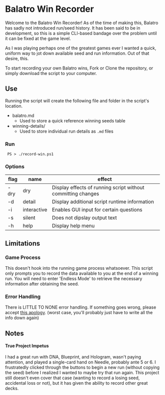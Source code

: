 # Balatro Win Recorder 
Welcome to the Balatro Win Recorder! As of the time of making this, Balatro has sadly not introduced run/seed history. It has been said to be in development, so this is a simple CLI-based bandage over the problem until it can be fixed at the game level.

As I was playing perhaps one of the greatest games ever I wanted a quick, uniform way to jot down available seed and run information. Out of that desire, this.

To start recording your own Balatro wins, Fork or Clone the repository, or simply download the script to your computer.

## Use
Running the script will create the following file and folder in the script's location.
- balatro.md
  - Used to store a quick reference winning seeds table
- winning-details/
  - Used to store individual run details as `.md` files
### Run
` PS > ./record-win.ps1` 
### Options 
flag | name | effect
-|-|-
-dry | dry | Display effects of running script without committing changes
-d | detail | Display additional script runtime information
-i | interactive | Enables GUI input for certain questions
-s | silent | Does not dipslay output text
-h | help | Display help menu

## Limitations
### Game Process
This doesn't hook into the running game process whatsoever. This script only prompts you to record the data available to you at the end of a winning run. You will need to enter 'Endless Mode' to retrieve the necessary information after obtaining the seed.
### Error Handling
There is LITTLE TO NONE error handling. If something goes wrong, please accept [this apology](/img/wof.jpg). (worst case, you'll probably just have to write all the info down again)

## Notes
#### True Project Impetus
I had a great run with DNA, Blueprint, and Hologram, wasn't paying attention, and played a single-card hand on Needle, probably ante 5 or 6. I frustratedly clicked through the buttons to begin a new run (without copying the seed) before I realized I wanted to maybe try that run again. This project still doesn't even cover that case (wanting to record a losing seed, accidental loss or not), but it has given the ability to record other great decks.
